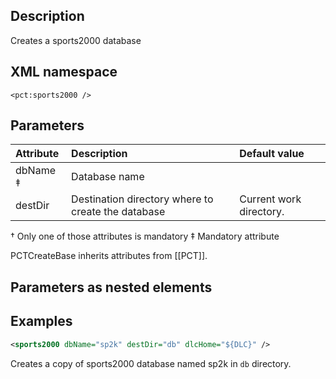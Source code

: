 ## Description
Creates a sports2000 database

## XML namespace
`<pct:sports2000 />`

## Parameters

| **Attribute**| **Description**| **Default value**|
|:-------------|:---------------|:---------------|
|dbName ‡        |Database name   | |
|destDir       |Destination directory where to create the database| Current work directory.|

† Only one of those attributes is mandatory ‡ Mandatory attribute

PCTCreateBase inherits attributes from [[PCT]].

## Parameters as nested elements

## Examples
```xml
<sports2000 dbName="sp2k" destDir="db" dlcHome="${DLC}" />
```
Creates a copy of sports2000 database named sp2k in `db` directory.